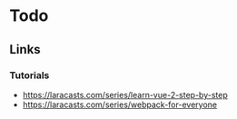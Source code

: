 # Todo

## Links

### Tutorials
- https://laracasts.com/series/learn-vue-2-step-by-step
- https://laracasts.com/series/webpack-for-everyone
